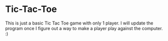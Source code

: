 # Tic-Tac-Toe
This is just a basic Tic Tac Toe game with only 1 player. 
I will update the program once I figure out a way to make a player play against the computer. :) 
